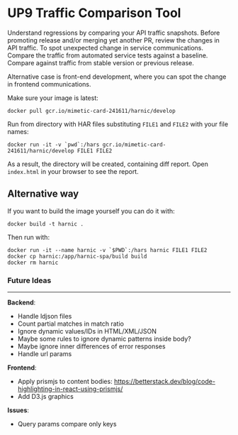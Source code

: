 # UP9 Traffic Comparison Tool

Understand regressions by comparing your API traffic snapshots. 
Before promoting release and/or merging yet another PR, review the changes in API traffic. To spot unexpected change in service communications.
Compare the traffic from automated service tests against a baseline. 
Compare against traffic from stable version or previous release.

Alternative case is front-end development, where you can spot the change in frontend communications.


Make sure your image is latest:
```shell
docker pull gcr.io/mimetic-card-241611/harnic/develop
```

Run from directory with HAR files substituting `FILE1` and `FILE2` with your file names:

```shell
docker run -it -v `pwd`:/hars gcr.io/mimetic-card-241611/harnic/develop FILE1 FILE2
```

As a result, the directory will be created, containing diff report. Open `index.html` in your browser to see the report.

## Alternative way
If you want to build the image yourself you can do it with:

```
docker build -t harnic .
```

Then run with:
```
docker run -it --name harnic -v `$PWD`:/hars harnic FILE1 FILE2
docker cp harnic:/app/harnic-spa/build build
docker rm harnic
```


### Future Ideas

---

**Backend**:
- Handle ldjson files
- Count partial matches in match ratio
- Ignore dynamic values/IDs in HTML/XML/JSON
- Maybe some rules to ignore dynamic patterns inside body?
- Maybe ignore inner differences of error responses
- Handle url params


**Frontend**:

- Apply prismjs to content bodies: https://betterstack.dev/blog/code-highlighting-in-react-using-prismjs/
- Add D3.js graphics


**Issues**:
- Query params compare only keys
